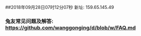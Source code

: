 ##2018年09月28日07时12分07秒 新址: 159.65.145.49
### 兔友常见问题及解答: https://github.com/wanggonging/d/blob/w/FAQ.md
